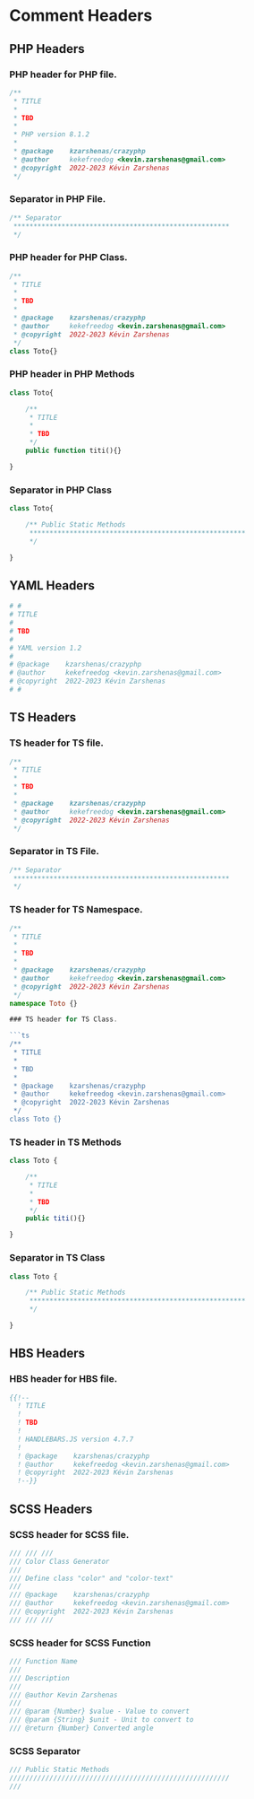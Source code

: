 # Comment Headers

## PHP Headers

### PHP header for PHP file.

```php
/**
 * TITLE
 *
 * TBD
 *
 * PHP version 8.1.2
 *
 * @package    kzarshenas/crazyphp
 * @author     kekefreedog <kevin.zarshenas@gmail.com>
 * @copyright  2022-2023 Kévin Zarshenas
 */
```

### Separator in PHP File.

```php
/** Separator
 ******************************************************
 */
```

### PHP header for PHP Class.

```php
/**
 * TITLE
 *
 * TBD
 *
 * @package    kzarshenas/crazyphp
 * @author     kekefreedog <kevin.zarshenas@gmail.com>
 * @copyright  2022-2023 Kévin Zarshenas
 */
class Toto{}
```

### PHP header in PHP Methods

```php
class Toto{

    /**
     * TITLE
     *
     * TBD
     */
    public function titi(){}

}
```

### Separator in PHP Class

```php
class Toto{

    /** Public Static Methods
     ******************************************************
     */

}
```

## YAML Headers
```yml
# #
# TITLE
#
# TBD
#
# YAML version 1.2
#
# @package    kzarshenas/crazyphp
# @author     kekefreedog <kevin.zarshenas@gmail.com>
# @copyright  2022-2023 Kévin Zarshenas
# #
```

## TS Headers

### TS header for TS file.

```ts
/**
 * TITLE
 *
 * TBD
 *
 * @package    kzarshenas/crazyphp
 * @author     kekefreedog <kevin.zarshenas@gmail.com>
 * @copyright  2022-2023 Kévin Zarshenas
 */
```

### Separator in TS File.

```ts
/** Separator
 ******************************************************
 */
```

### TS header for TS Namespace.

```ts
/**
 * TITLE
 *
 * TBD
 *
 * @package    kzarshenas/crazyphp
 * @author     kekefreedog <kevin.zarshenas@gmail.com>
 * @copyright  2022-2023 Kévin Zarshenas
 */
namespace Toto {}

### TS header for TS Class.

```ts
/**
 * TITLE
 *
 * TBD
 *
 * @package    kzarshenas/crazyphp
 * @author     kekefreedog <kevin.zarshenas@gmail.com>
 * @copyright  2022-2023 Kévin Zarshenas
 */
class Toto {}
```

### TS header in TS Methods

```ts
class Toto {

    /**
     * TITLE
     *
     * TBD
     */
    public titi(){}

}
```

### Separator in TS Class

```ts
class Toto {

    /** Public Static Methods
     ******************************************************
     */

}
```

## HBS Headers

### HBS header for HBS file.

```hbs
{{!--
  ! TITLE
  !
  ! TBD
  !
  ! HANDLEBARS.JS version 4.7.7
  !
  ! @package    kzarshenas/crazyphp
  ! @author     kekefreedog <kevin.zarshenas@gmail.com>
  ! @copyright  2022-2023 Kévin Zarshenas
  !--}}
```

## SCSS Headers

### SCSS header for SCSS file.

```scss
/// /// ///
/// Color Class Generator
///
/// Define class "color" and "color-text"
///
/// @package    kzarshenas/crazyphp
/// @author     kekefreedog <kevin.zarshenas@gmail.com>
/// @copyright  2022-2023 Kévin Zarshenas
/// /// ///
```

### SCSS header for SCSS Function

```scss
/// Function Name
/// 
/// Description
/// 
/// @author Kevin Zarshenas
/// 
/// @param {Number} $value - Value to convert
/// @param {String} $unit - Unit to convert to
/// @return {Number} Converted angle
```

### SCSS Separator


```scss
/// Public Static Methods
///////////////////////////////////////////////////////
///
```